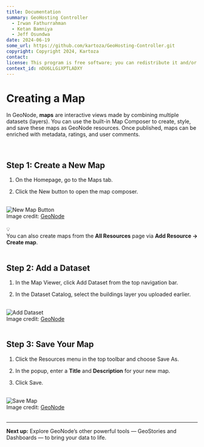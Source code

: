 ```yaml
---
title: Documentation
summary: GeoHosting Controller
  - Irwan Fathurrahman
  - Ketan Bamniya
  - Jeff Osundwa
date: 2024-06-19
some_url: https://github.com/kartoza/GeoHosting-Controller.git
copyright: Copyright 2024, Kartoza
contact:
license: This program is free software; you can redistribute it and/or modify it under the terms of the GNU Affero General Public License as published by the Free Software Foundation; either version 3 of the License, or (at your option) any later version.
context_id: nDU6LLGiXPTLADXY
---
```


# Creating a Map

In GeoNode, **maps** are interactive views made by combining multiple datasets (layers). You can use the built-in Map Composer to create, style, and save these maps as GeoNode resources. Once published, maps can be enriched with metadata, ratings, and user comments.

<br>

## Step 1: Create a New Map

1. On the <span class="ui-page-label">Homepage</span>, go to the <span class="ui-generic-label">Maps</span> tab.

2. Click the <span class="ui-generic-label">New</span> button to open the map composer.

<br>

<div class="image-with-caption">
  <img src="../../img/geonode-img-34.png" alt="New Map Button">
  <div class="caption">
    Image credit: <a href="https://geonode.org/" target="_blank">GeoNode</a>
  </div>
</div>

<br>

<div class="alert alert-hint">
  <div class="alert-icon">💡</div>
  <div class="alert-text">
    You can also create maps from the <strong>All Resources</strong> page via <strong>Add Resource → Create map</strong>.
  </div>
</div>

<br>

## Step 2: Add a Dataset

1. In the <span class="ui-page-label">Map Viewer</span>, click <span class="ui-generic-label">Add Dataset</span> from the top navigation bar.

2. In the <span class="ui-page-label">Dataset Catalog</span>, select the <span class="ui-filename">buildings</span> layer you uploaded earlier.

<br>

<div class="image-with-caption">
  <img src="../../img/geonode-img-35.png" alt="Add Dataset">
  <div class="caption">
    Image credit: <a href="https://geonode.org/" target="_blank">GeoNode</a>
  </div>
</div>

<br>

## Step 3: Save Your Map

1. Click the <span class="ui-generic-label">Resources</span> menu in the top toolbar and choose <span class="ui-generic-label">Save As</span>.

2. In the popup, enter a **Title** and **Description** for your new map.

3. Click <span class="ui-generic-label">Save</span>.

<br>

<div class="image-with-caption">
  <img src="../../img/geonode-img-36.png" alt="Save Map">
  <div class="caption">
    Image credit: <a href="https://geonode.org/" target="_blank">GeoNode</a>
  </div>
</div>

<br>

---

**Next up:** Explore GeoNode’s other powerful tools — GeoStories and Dashboards — to bring your data to life.

<br>
